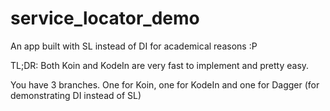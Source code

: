 # service_locator_demo
An app built with SL instead of DI for academical reasons :P 

TL;DR: Both Koin and KodeIn are very fast to implement and pretty easy.

You have 3 branches. One for Koin, one for KodeIn and one for Dagger (for demonstrating DI instead of SL)
